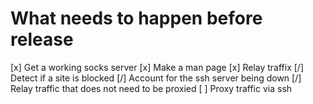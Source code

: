 # What needs to happen before release

[x] Get a working socks server
[x] Make a man page
[x] Relay traffix
[/] Detect if a site is blocked
[/] Account for the ssh server being down
[/] Relay traffic that does not need to be proxied
[ ] Proxy traffic via ssh